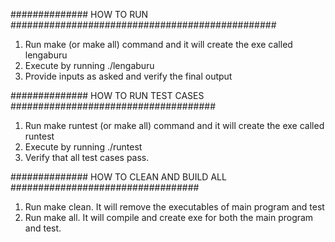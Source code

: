 ############## HOW TO RUN ################################################

1. Run make (or make all) command and it will create the exe called lengaburu
2. Execute by running ./lengaburu
3. Provide inputs as asked and verify the final output

############## HOW TO RUN TEST CASES #####################################

1. Run make runtest (or make all) command and it will create the exe called runtest
2. Execute by running ./runtest
3. Verify that all test cases pass.

############## HOW TO CLEAN AND BUILD ALL ##################################

1. Run make clean. It will remove the executables of main program and test
2. Run make all. It will compile and create exe for both the main program and test.
